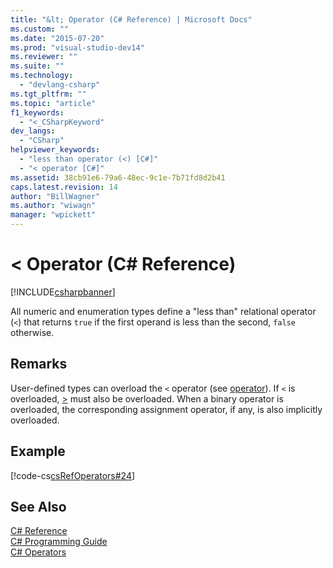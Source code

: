 ```yaml
---
title: "&lt; Operator (C# Reference) | Microsoft Docs"
ms.custom: ""
ms.date: "2015-07-20"
ms.prod: "visual-studio-dev14"
ms.reviewer: ""
ms.suite: ""
ms.technology: 
  - "devlang-csharp"
ms.tgt_pltfrm: ""
ms.topic: "article"
f1_keywords: 
  - "<_CSharpKeyword"
dev_langs: 
  - "CSharp"
helpviewer_keywords: 
  - "less than operator (<) [C#]"
  - "< operator [C#]"
ms.assetid: 38cb91e6-79a6-48ec-9c1e-7b71fd8d2b41
caps.latest.revision: 14
author: "BillWagner"
ms.author: "wiwagn"
manager: "wpickett"
---
```

# &lt; Operator (C# Reference)
[!INCLUDE[csharpbanner](../../../includes/csharpbanner.md)]

All numeric and enumeration types define a "less than" relational operator (`<`) that returns `true` if the first operand is less than the second, `false` otherwise.  
  
## Remarks  
 User-defined types can overload the `<` operator (see [operator](../../../csharp/language-reference/keywords/operator-csharp-reference.md)). If `<` is overloaded, [>](../../../csharp/language-reference/operators/greater-than-operator.md) must also be overloaded. When a binary operator is overloaded, the corresponding assignment operator, if any, is also implicitly overloaded.  
  
## Example  
 [!code-cs[csRefOperators#24](../../../csharp/language-reference/operators/codesnippet/csharp/csrefOperators/csrefOperators.cs#24)]  
  
## See Also  
 [C# Reference](../../../csharp/language-reference/index.md)   
 [C# Programming Guide](../../../csharp/programming-guide/index.md)   
 [C# Operators](../../../csharp/language-reference/operators/index.md)